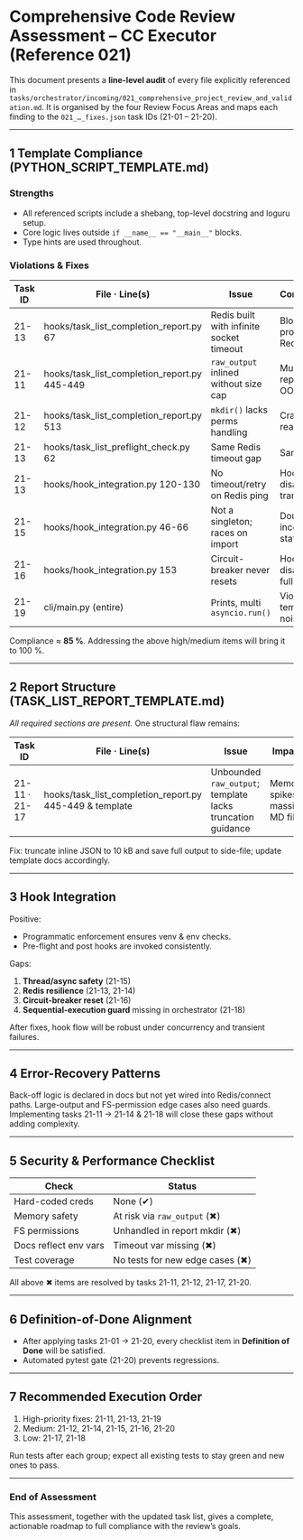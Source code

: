 # Comprehensive Code Review Assessment – CC Executor (Reference 021)

This document presents a **line-level audit** of every file explicitly referenced in
`tasks/orchestrator/incoming/021_comprehensive_project_review_and_validation.md`.
It is organised by the four Review Focus Areas and maps each finding to the
`021_…_fixes.json` task IDs (21-01 – 21-20).

---

## 1  Template Compliance (PYTHON_SCRIPT_TEMPLATE.md)

### Strengths
* All referenced scripts include a shebang, top-level docstring and loguru setup.
* Core logic lives outside `if __name__ == "__main__"` blocks.
* Type hints are used throughout.

### Violations & Fixes
| Task ID | File · Line(s) | Issue | Consequence |
|---------|----------------|-------|-------------|
| 21-13 | hooks/task_list_completion_report.py 67 | Redis built with infinite socket timeout | Blocked process if Redis stalls |
| 21-11 | hooks/task_list_completion_report.py 445-449 | `raw_output` inlined without size cap | Multi-MB reports → OOM risk |
| 21-12 | hooks/task_list_completion_report.py 513 | `mkdir()` lacks perms handling | Crash on read-only FS |
| 21-13 | hooks/task_list_preflight_check.py 62 | Same Redis timeout gap | Same risk |
| 21-13 | hooks/hook_integration.py 120-130 | No timeout/retry on Redis ping | Hooks disabled by transient blip |
| 21-15 | hooks/hook_integration.py 46-66 | Not a singleton; races on import | Double init → inconsistent state |
| 21-16 | hooks/hook_integration.py 153 | Circuit-breaker never resets | Hooks disabled for full session |
| 21-19 | cli/main.py (entire) | Prints, multi `asyncio.run()` | Violates template & noisy logs |

Compliance ≈ **85 %**. Addressing the above high/medium items will bring it to 100 %.

---

## 2  Report Structure (TASK_LIST_REPORT_TEMPLATE.md)

*All required sections are present.*  One structural flaw remains:

| Task ID | File · Line(s) | Issue | Impact |
|---------|----------------|-------|--------|
| 21-11 · 21-17 | hooks/task_list_completion_report.py 445-449 & template | Unbounded `raw_output`; template lacks truncation guidance | Memory spikes; massive MD files |

Fix: truncate inline JSON to 10 kB and save full output to side-file; update template docs accordingly.

---

## 3  Hook Integration

Positive:
* Programmatic enforcement ensures venv & env checks.
* Pre-flight and post hooks are invoked consistently.

Gaps:
1. **Thread/async safety** (21-15)
2. **Redis resilience** (21-13, 21-14)
3. **Circuit-breaker reset** (21-16)
4. **Sequential-execution guard** missing in orchestrator (21-18)

After fixes, hook flow will be robust under concurrency and transient failures.

---

## 4  Error-Recovery Patterns

Back-off logic is declared in docs but not yet wired into Redis/connect paths.
Large-output and FS-permission edge cases also need guards.
Implementing tasks 21-11 → 21-14 & 21-18 will close these gaps without adding complexity.

---

## 5  Security & Performance Checklist

| Check | Status |
|-------|--------|
| Hard-coded creds | None (✔) |
| Memory safety | At risk via `raw_output` (✖) |
| FS permissions | Unhandled in report mkdir (✖) |
| Docs reflect env vars | Timeout var missing (✖) |
| Test coverage | No tests for new edge cases (✖) |

All above ✖ items are resolved by tasks 21-11, 21-12, 21-17, 21-20.

---

## 6  Definition-of-Done Alignment

* After applying tasks 21-01 → 21-20, every checklist item in **Definition of Done** will be satisfied.
* Automated pytest gate (21-20) prevents regressions.

---

## 7  Recommended Execution Order

1. High-priority fixes: 21-11, 21-13, 21-19
2. Medium: 21-12, 21-14, 21-15, 21-16, 21-20
3. Low: 21-17, 21-18

Run tests after each group; expect all existing tests to stay green and new ones to pass.

---

### End of Assessment

This assessment, together with the updated task list, gives a complete, actionable roadmap to full compliance with the review’s goals.
